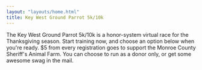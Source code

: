 ```yaml
---
layout: "layouts/home.html"
title: Key West Ground Parrot 5k/10k
---
```

The Key West Ground Parrot 5k/10k is a honor-system virtual race for the Thanksgiving season. Start training now, and choose an option below when you're ready. $5 from every registration goes to support the Monroe County Sheriff's Animal Farm. You can choose to run as a donor only, or get some awesome swag in the mail.

<!-- <form action="/" class="p-4 m-6 text-center mx-auto border-2 border-dashed border-red-500" method="post" name="email-list" netlify netlify-honeypot="bot-field">
    <p class="hidden">
    <label>Don’t fill this out if you're human: <input name="bot-field" /></label>
    </p>
    <p class="text-sm my-3">signup coming soon, drop your email below to get notified</p>
    <input type="email" name="email" placeholder="your email" class="p-2 rounded" auto-complete="email" required>
    <button type="submit" class="p-2 bg-green-200 hover:bg-green-300 rounded">let me know</button>
</form> -->